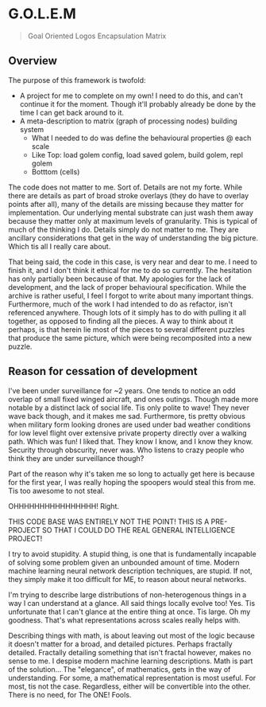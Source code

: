 # G.O.L.E.M

> Goal Oriented Logos Encapsulation Matrix

## Overview

The purpose of this framework is twofold:

- A project for me to complete on my own! I need to do this, and can't continue it for the moment. Though it'll probably already be done by the time I can get back around to it.
- A meta-description to matrix (graph of processing nodes) building system
  - What I needed to do was define the behavioural properties @ each scale
  - Like Top: load golem config, load saved golem, build golem, repl golem
  - Botttom (cells)

The code does not matter to me.
Sort of.
Details are not my forte.
While there are details as part of broad stroke overlays (they do have to overlay points after all), many of the details are missing because they matter for implementation.
Our underlying mental substrate can just wash them away because they matter only at maximum levels of granularity.
This is typical of much of the thinking I do.
Details simply do not matter to me.
They are ancillary considerations that get in the way of understanding the big picture.
Which tis all I really care about.

That being said, the code in this case, is very near and dear to me.
I need to finish it, and I don't think it ethical for me to do so currently.
The hesitation has only partially been because of that.
My apologies for the lack of development, and the lack of proper behavioural specification.
While the archive is rather useful, I feel I forgot to write about many important things.
Furthermore, much of the work I had intended to do as refactor, isn't referenced anywhere.
Though lots of it simply has to do with pulling it all together, as opposed to finding all the pieces.
A way to think about it perhaps, is that herein lie most of the pieces to several different puzzles that produce the same picture, which were being recomposited into a new puzzle.

## Reason for cessation of development

I've been under surveillance for ~2 years.
One tends to notice an odd overlap of small fixed winged aircraft, and ones outings.
Though made more notable by a distinct lack of social life.
Tis only polite to wave!
They never wave back though, and it makes me sad.
Furthermore, tis pretty obvious when military form looking drones are used under bad weather conditions for low level flight over extensive private property directly over a walking path.
Which was fun!
I liked that.
They know I know, and I know they know.
Security through obscurity, never was.
Who listens to crazy people who think they are under surveillance though?

Part of the reason why it's taken me so long to actually get here is because for the first year, I was really hoping the spoopers would steal this from me.
Tis too awesome to not steal.

OHHHHHHHHHHHHHHHH! Right.

THIS CODE BASE WAS ENTIRELY NOT THE POINT!
THIS IS A PRE-PROJECT SO THAT I COULD DO THE REAL GENERAL INTELLIGENCE PROJECT!

I try to avoid stupidity.
A stupid thing, is one that is fundamentally incapable of solving some problem given an unbounded amount of time.
Modern machine learning neural network description techniques, are stupid.
If not, they simply make it too difficult for ME, to reason about neural networks.

I'm trying to describe large distributions of non-heterogenous things in a way I can understand at a glance.
All said things locally evolve too!
Yes.
Tis unfortunate that I can't glance at the entire thing at once.
Tis large.
Oh my goodness.
That's what representations across scales really helps with.

Describing things with math, is about leaving out most of the logic because it doesn't matter for a broad, and detailed pictures.
Perhaps fractally detailed.
Fractally detailing something that isn't fractal however, makes no sense to me.
I despise modern machine learning descriptions.
Math is part of the solution...
The "elegance", of mathematics, gets in the way of understanding.
For some, a mathematical representation is most useful.
For most, tis not the case.
Regardless, either will be convertible into the other.
There is no need, for The ONE!
Fools.